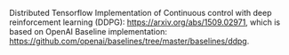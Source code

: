 Distributed Tensorflow Implementation of Continuous control with deep reinforcement learning (DDPG): https://arxiv.org/abs/1509.02971, which is based on OpenAI Baseline implementation: https://github.com/openai/baselines/tree/master/baselines/ddpg.
